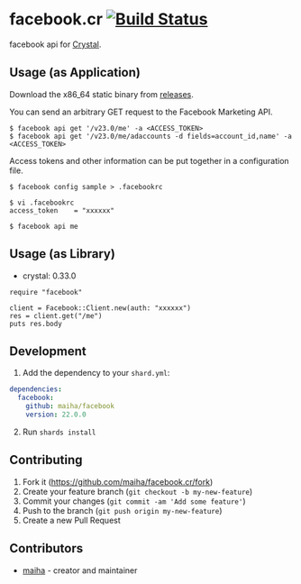 # facebook.cr [![Build Status](https://travis-ci.org/maiha/facebook.cr.svg?branch=master)](https://travis-ci.org/maiha/facebook.cr)

facebook api for [Crystal](http://crystal-lang.org/).

## Usage (as Application)

Download the x86_64 static binary from [releases](https://github.com/maiha/facebook.cr/releases).

You can send an arbitrary GET request to the Facebook Marketing API.

```console
$ facebook api get '/v23.0/me' -a <ACCESS_TOKEN>
$ facebook api get '/v23.0/me/adaccounts -d fields=account_id,name' -a <ACCESS_TOKEN>
```

Access tokens and other information can be put together in a configuration file.

```console
$ facebook config sample > .facebookrc

$ vi .facebookrc
access_token    = "xxxxxx"

$ facebook api me
```

## Usage (as Library)

- crystal: 0.33.0

```crystal
require "facebook"

client = Facebook::Client.new(auth: "xxxxxx")
res = client.get("/me")
puts res.body
```

## Development

1. Add the dependency to your `shard.yml`:

```yaml
dependencies:
  facebook:
    github: maiha/facebook
    version: 22.0.0
```

2. Run `shards install`

## Contributing

1. Fork it (<https://github.com/maiha/facebook.cr/fork>)
2. Create your feature branch (`git checkout -b my-new-feature`)
3. Commit your changes (`git commit -am 'Add some feature'`)
4. Push to the branch (`git push origin my-new-feature`)
5. Create a new Pull Request

## Contributors

- [maiha](https://github.com/maiha) - creator and maintainer
